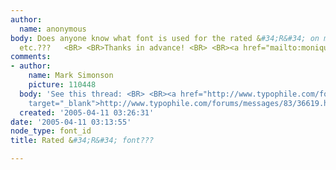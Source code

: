 ```yaml
---
author:
  name: anonymous
body: Does anyone know what font is used for the rated &#34;R&#34; on movie posters,
  etc.???   <BR> <BR>Thanks in advance! <BR> <BR><a href="mailto:moniquestwalker@yahoo.com">moniquestwalker@yahoo.com</a>
comments:
- author:
    name: Mark Simonson
    picture: 110448
  body: 'See this thread: <BR> <BR><a href="http://www.typophile.com/forums/messages/83/36619.html?1085423185"
    target="_blank">http://www.typophile.com/forums/messages/83/36619.html?1085423185</a>'
  created: '2005-04-11 03:26:31'
date: '2005-04-11 03:13:55'
node_type: font_id
title: Rated &#34;R&#34; font???

---
```

